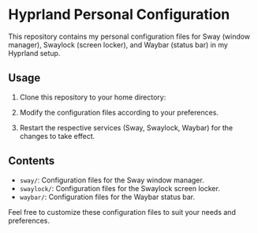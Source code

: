 # Hyprland Personal Configuration

This repository contains my personal configuration files for Sway (window manager), Swaylock (screen locker), and Waybar (status bar) in my Hyprland setup.

## Usage

1. Clone this repository to your home directory:

2. Modify the configuration files according to your preferences.

3. Restart the respective services (Sway, Swaylock, Waybar) for the changes to take effect.

## Contents

- `sway/`: Configuration files for the Sway window manager.
- `swaylock/`: Configuration files for the Swaylock screen locker.
- `waybar/`: Configuration files for the Waybar status bar.

Feel free to customize these configuration files to suit your needs and preferences.
